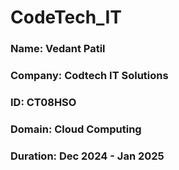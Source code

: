 # CodeTech_IT

### Name: Vedant Patil
### Company: Codtech IT Solutions
### ID: CT08HSO
### Domain: Cloud Computing
### Duration: Dec 2024 - Jan 2025

